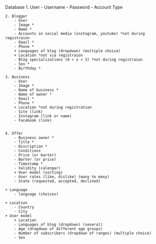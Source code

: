 Database
    1. User
        - Username
        - Password
        - Account Type 

    2. Blogger
        - User
        - Image *
        - Name *
        - Accounts in social media (instagram, youtube) *not during registraion
        - Email *
        - Phone *
        + Languages of blog (dropdown) (multiple choice)
        + Location *not via registraion
        - Blog specializations (0 < x < 3) *not during registraion
        - Sex *
        - Birthday *

    3. Business
        - User
        - Image *
        - Name of business *
        - Name of owner *
        - Email *
        - Phone *
        + Location *not during registration
        - Site (link)
        - Instagram (link or name)
        - Facebook (link)

    
    4. Offer
        - Business owner *
        - Title *
        - Discription *
        - Conditions
        - Price (or barter)
        - Barter (or price)
        - Timestamp *
        - Validity (calengar)
        + User model (sorting)
        - User rates (like, dislike) (many to many)
        - State (requested, accepted, declined)

    + Language
        - language (choices)

    + Location
        - Country
        - City
    + User model
        + Location
        - Languages of blog (dropdown) (several)
        - Age (dropdown of different age groups)
        - Number of subscribers (dropdown of ranges) (multiple choice)
        - Sex





